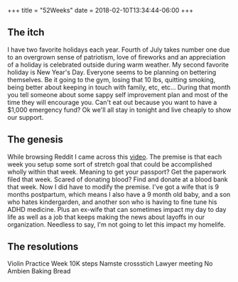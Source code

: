 +++
title = "52Weeks"
date = 2018-02-10T13:34:44-06:00
+++

## The itch

I have two favorite holidays each year.  Fourth of July takes number one due to an overgrown sense of patriotism, love of fireworks and an appreciation of a holiday is celebrated outside during warm weather.  My second favorite holiday is New Year's Day.  Everyone seems to be planning on bettering themselves.  Be it going to the gym, losing that 10 lbs, quitting smoking, being better about keeping in touch with family, etc, etc...  During that month you tell someone about some sappy self improvement plan and most of the time they will encourage you.  Can't eat out because you want to have a $1,000 emergency fund?  Ok we'll all stay in tonight and live cheaply to show our support.

## The genesis

While browsing Reddit I came across this [video](https://www.youtube.com/watch?v=Iooz1TrCmbs).  The premise is that each week you setup some sort of stretch goal that could be accomplished wholly within that week.  Meaning to get your passport?  Get the paperwork filed that week.  Scared of donating blood?  Find and donate at a blood bank that week.  Now I did have to modify the premise.  I've got a wife that is 9 months postpartum, which means I also have a 9 month old baby, and a son who hates kindergarden, and another son who is having to fine tune his ADHD medicine.  Plus an ex-wife that can sometimes impact my day to day life as well as a job that keeps making the news about layoffs in our organization.  Needless to say, I'm not going to let this impact my homelife.

## The resolutions
Violin Practice Week
10K steps
Namste crossstich
Lawyer meeting
No Ambien
Baking Bread
